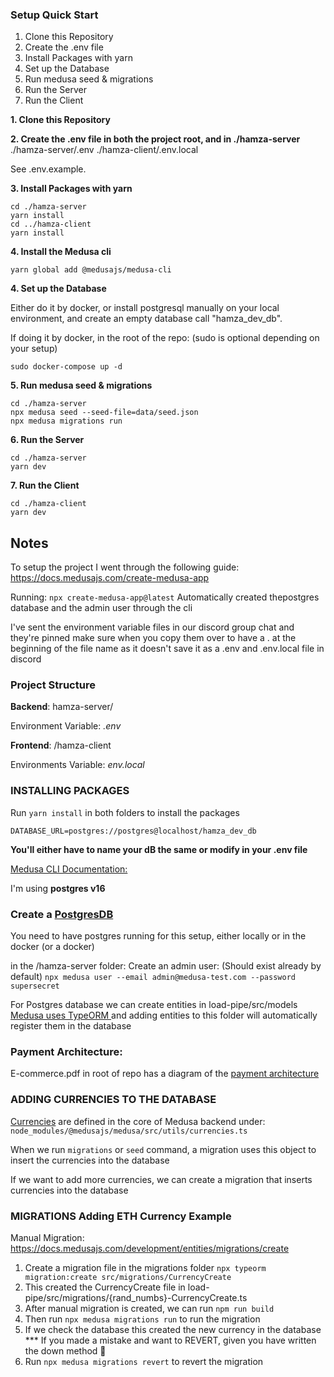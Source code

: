 
### Setup Quick Start

1. Clone this Repository
2. Create the .env file 
3. Install Packages with yarn
4. Set up the Database
5. Run medusa seed & migrations
6. Run the Server
7. Run the Client


**1. Clone this Repository**


**2. Create the .env file in both the project root, and in ./hamza-server**
./hamza-server/.env
./hamza-client/.env.local


See .env.example. 

**3. Install Packages with yarn**


```
cd ./hamza-server
yarn install
cd ../hamza-client
yarn install 
```


**4. Install the Medusa cli**

```
yarn global add @medusajs/medusa-cli
```


**4. Set up the Database**

Either do it by docker, or install postgresql manually on your local environment, and create an empty database call "hamza_dev_db". 

If doing it by docker, in the root of the repo: 
(sudo is optional depending on your setup) 

```
sudo docker-compose up -d
```


**5. Run medusa seed & migrations** 

```
cd ./hamza-server
npx medusa seed --seed-file=data/seed.json 
npx medusa migrations run
```


**6. Run the Server** 

```
cd ./hamza-server
yarn dev
```


**7. Run the Client** 

```
cd ./hamza-client
yarn dev
```


## Notes

To setup the project I went through the following guide: https://docs.medusajs.com/create-medusa-app

Running: `npx create-medusa-app@latest`
Automatically created thepostgres database and the admin user through the cli

I've sent the environment variable files in our discord group chat and they're pinned
make sure when you copy them over to have a . at the beginning of the file name as it doesn't save it as a .env and .env.local file in discord


### Project Structure

**Backend**: hamza-server/

Environment Variable: _.env_



**Frontend**: /hamza-client    

Environments Variable: _env.local_   

### INSTALLING PACKAGES
Run `yarn install` in both folders to install the packages

`DATABASE_URL=postgres://postgres@localhost/hamza_dev_db`

**You'll either have to name your dB the same or modify in your .env file**


[Medusa CLI Documentation:](https://docs.medusajs.com/cli/reference) 

I'm using **postgres v16**

### Create a [PostgresDB](https://docs.medusajs.com/development/backend/configurations#database_database)
You need to have postgres running for this setup, either locally or in the docker (or a docker)

in the /hamza-server folder:
Create an admin user: (Should exist already by default)
`npx medusa user --email admin@medusa-test.com --password supersecret
`

For Postgres database we can create entities in load-pipe/src/models
[Medusa uses TypeORM ](https://docs.medusajs.com/development/entities/overview)and adding entities to this folder will automatically register them in the database


### Payment Architecture:
E-commerce.pdf in root of repo has a diagram of the [payment architecture](https://docs.medusajs.com/modules/carts-and-checkout/payment)


### ADDING CURRENCIES TO THE DATABASE
[Currencies](https://docs.medusajs.com/modules/regions-and-currencies/currencies) are defined in the core of Medusa backend under: `node_modules/@medusajs/medusa/src/utils/currencies.ts`

When we run `migrations` or `seed` command, a migration uses this object to insert the currencies into the database

If we want to add more currencies, we can create a migration that inserts currencies into the database

### MIGRATIONS Adding ETH Currency Example
Manual Migration: https://docs.medusajs.com/development/entities/migrations/create
1. Create a migration file in the migrations folder
`npx typeorm migration:create src/migrations/CurrencyCreate` 
2. This created the CurrencyCreate file in load-pipe/src/migrations/{rand_numbs}-CurrencyCreate.ts
3. After manual migration is created, we can run `npm run build`
4. Then run `npx medusa migrations run` to run the migration
5. If we check the database this created the new currency in the database
*** If you made a mistake and want to REVERT, given you have written the down method 🎩
6. Run `npx medusa migrations revert` to revert the migration


